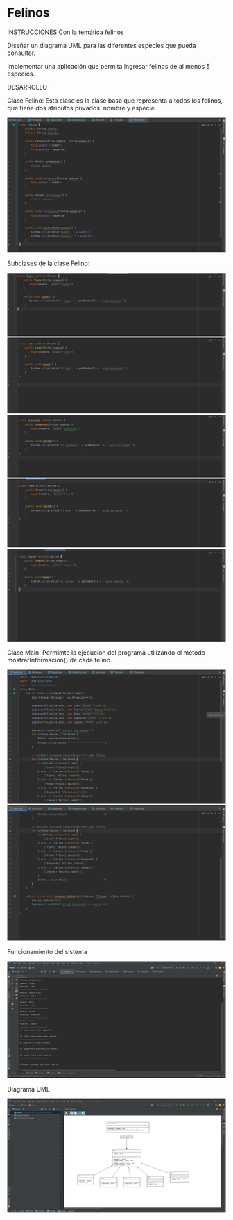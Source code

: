 # Felinos

INSTRUCCIONES
Con la temática felinos

Diseñar un diagrama UML para las diferentes especies que pueda consultar.

Implementar una aplicación que permita ingresar felinos de al menos 5 especies.

DESARROLLO

Clase Felino:
Esta clase es la clase base que representa a todos los felinos, que tiene dos atributos privados: nombre y especie.

![](Imagenes/Felinos.png)


Subclases de la clase Felino:

![](Imagenes/Tigre.png)
![](Imagenes/Leon.png)
![](Imagenes/Guepardo.png)
![](Imagenes/Puma.png)
![](Imagenes/Jaguar.png)


Clase Main:
Permimte la ejecucion del programa utilizando el método mostrarInformacion() de cada felino.

![](Imagenes/Main.png)
![](Imagenes/Main2.png)


Funcionamiento del sistema

![](Imagenes/Funcionamiento.png)


Diagrama UML

![](Imagenes/UML.png)
